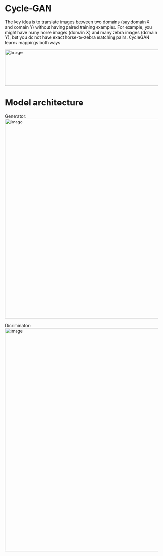# Cycle-GAN

The key idea is to translate images between two domains (say domain X and domain Y) without having paired training examples. For example, you might have many horse images (domain X) and many zebra images (domain Y), but you do not have exact horse-to-zebra matching pairs. CycleGAN learns mappings both ways

<img width="521" height="119" alt="image" src="https://github.com/user-attachments/assets/d16c9296-fc23-4ce4-9557-8b7db54c8fb4" />

# Model architecture
Generator:
<img width="1599" height="658" alt="image" src="https://github.com/user-attachments/assets/894ef9f4-d13d-473d-903a-2312f71ff355" />

Dicriminator:
<img width="1361" height="735" alt="image" src="https://github.com/user-attachments/assets/28cd5b89-abbe-4914-9166-76681c256ec0" />

